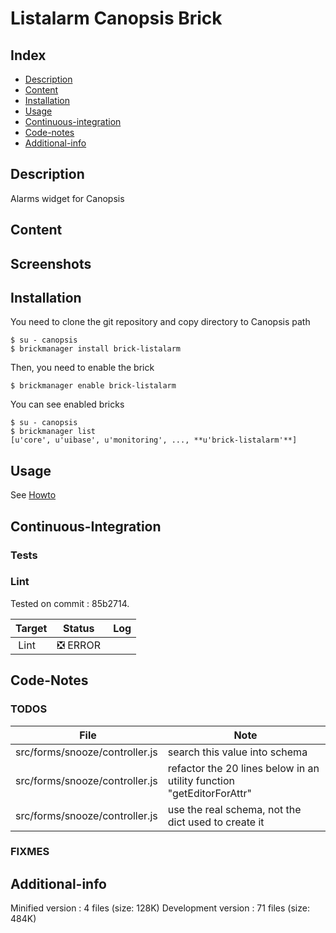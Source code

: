 # Listalarm Canopsis Brick

## Index

- [Description](#description)
- [Content](#content)
- [Installation](#installation)
- [Usage](#usage)
- [Continuous-integration](#continuous-integration)
- [Code-notes](#code-notes)
- [Additional-info](#additional-info)

## Description

Alarms widget for Canopsis

## Content



## Screenshots



## Installation

You need to clone the git repository and copy directory to Canopsis path

    $ su - canopsis
    $ brickmanager install brick-listalarm

Then, you need to enable the brick

    $ brickmanager enable brick-listalarm

You can see enabled bricks

    $ su - canopsis
    $ brickmanager list
    [u'core', u'uibase', u'monitoring', ..., **u'brick-listalarm'**]

## Usage

See [Howto](https://git.canopsis.net/canopsis-ui-bricks/brick-listalarm/blob/master/doc/index.rst)

## Continuous-Integration

### Tests



### Lint

Tested on commit : 85b2714.

| Target | Status | Log |
| ------ | ------ | --- |
| Lint   | :negative_squared_cross_mark: ERROR |  |


## Code-Notes

### TODOS

| File   | Note   |
|--------|--------|
| src/forms/snooze/controller.js | search this value into schema |
| src/forms/snooze/controller.js | refactor the 20 lines below in an utility function "getEditorForAttr" |
| src/forms/snooze/controller.js | use the real schema, not the dict used to create it |


### FIXMES



## Additional-info

Minified version : 4 files (size: 128K)
Development version : 71 files (size: 484K)
